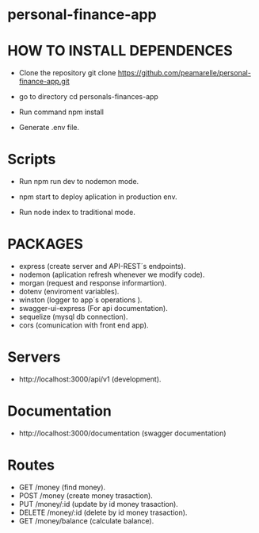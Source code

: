 # personal-finance-app

# HOW TO INSTALL DEPENDENCES

* Clone the repository git clone https://github.com/peamarelle/personal-finance-app.git

* go to directory cd personals-finances-app

* Run command npm install

* Generate .env file.

# Scripts

* Run npm run dev to nodemon mode.

* npm start to deploy aplication in production env.

* Run node index to traditional mode.

# PACKAGES

* express (create server and API-REST´s endpoints).
* nodemon (aplication refresh whenever we modify code).
* morgan (request and response informartion).
* dotenv (enviroment variables).
* winston (logger to app´s operations ).
* swagger-ui-express (For api documentation).
* sequelize (mysql db connection).
* cors (comunication with front end app).

# Servers

* http://localhost:3000/api/v1 (development).


# Documentation

* http://localhost:3000/documentation (swagger documentation)

# Routes

* GET /money (find money).
* POST /money (create money trasaction).
* PUT /money/:id (update by id money trasaction).
* DELETE /money/:id (delete by id money trasaction).
* GET /money/balance (calculate balance).
